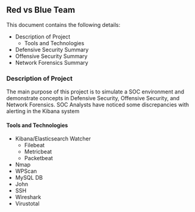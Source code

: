 ## Red vs Blue Team

This document contains the following details:
- Description of Project
  - Tools and Technologies
- Defensive Security Summary
- Offensive Security Summary
- Network Forensics Summary

### Description of Project

The main purpose of this project is to simulate a SOC environment and demonstrate concepts in Defensive Security, Offensive Security, and Network Forensics.
SOC Analysts have noticed some discrepancies with alerting in the Kibana system

#### Tools and Technologies

- Kibana/Elasticsearch Watcher
  - Filebeat
  - Metricbeat
  - Packetbeat
- Nmap
- WPScan
- MySQL DB
- John
- SSH
- Wireshark
- Virustotal